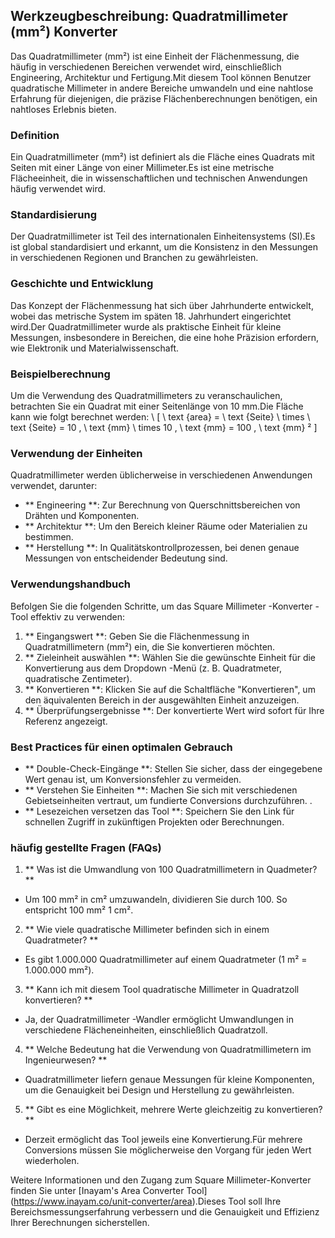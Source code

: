 ## Werkzeugbeschreibung: Quadratmillimeter (mm²) Konverter

Das Quadratmillimeter (mm²) ist eine Einheit der Flächenmessung, die häufig in verschiedenen Bereichen verwendet wird, einschließlich Engineering, Architektur und Fertigung.Mit diesem Tool können Benutzer quadratische Millimeter in andere Bereiche umwandeln und eine nahtlose Erfahrung für diejenigen, die präzise Flächenberechnungen benötigen, ein nahtloses Erlebnis bieten.

### Definition
Ein Quadratmillimeter (mm²) ist definiert als die Fläche eines Quadrats mit Seiten mit einer Länge von einer Millimeter.Es ist eine metrische Flächeeinheit, die in wissenschaftlichen und technischen Anwendungen häufig verwendet wird.

### Standardisierung
Der Quadratmillimeter ist Teil des internationalen Einheitensystems (SI).Es ist global standardisiert und erkannt, um die Konsistenz in den Messungen in verschiedenen Regionen und Branchen zu gewährleisten.

### Geschichte und Entwicklung
Das Konzept der Flächenmessung hat sich über Jahrhunderte entwickelt, wobei das metrische System im späten 18. Jahrhundert eingerichtet wird.Der Quadratmillimeter wurde als praktische Einheit für kleine Messungen, insbesondere in Bereichen, die eine hohe Präzision erfordern, wie Elektronik und Materialwissenschaft.

### Beispielberechnung
Um die Verwendung des Quadratmillimeters zu veranschaulichen, betrachten Sie ein Quadrat mit einer Seitenlänge von 10 mm.Die Fläche kann wie folgt berechnet werden:
\ [
\ text {area} = \ text {Seite} \ times \ text {Seite} = 10 \, \ text {mm} \ times 10 \, \ text {mm} = 100 \, \ text {mm} ²
\]

### Verwendung der Einheiten
Quadratmillimeter werden üblicherweise in verschiedenen Anwendungen verwendet, darunter:
- ** Engineering **: Zur Berechnung von Querschnittsbereichen von Drähten und Komponenten.
- ** Architektur **: Um den Bereich kleiner Räume oder Materialien zu bestimmen.
- ** Herstellung **: In Qualitätskontrollprozessen, bei denen genaue Messungen von entscheidender Bedeutung sind.

### Verwendungshandbuch
Befolgen Sie die folgenden Schritte, um das Square Millimeter -Konverter -Tool effektiv zu verwenden:
1. ** Eingangswert **: Geben Sie die Flächenmessung in Quadratmillimetern (mm²) ein, die Sie konvertieren möchten.
2. ** Zieleinheit auswählen **: Wählen Sie die gewünschte Einheit für die Konvertierung aus dem Dropdown -Menü (z. B. Quadratmeter, quadratische Zentimeter).
3. ** Konvertieren **: Klicken Sie auf die Schaltfläche "Konvertieren", um den äquivalenten Bereich in der ausgewählten Einheit anzuzeigen.
4. ** Überprüfungsergebnisse **: Der konvertierte Wert wird sofort für Ihre Referenz angezeigt.

### Best Practices für einen optimalen Gebrauch
- ** Double-Check-Eingänge **: Stellen Sie sicher, dass der eingegebene Wert genau ist, um Konversionsfehler zu vermeiden.
- ** Verstehen Sie Einheiten **: Machen Sie sich mit verschiedenen Gebietseinheiten vertraut, um fundierte Conversions durchzuführen.
.
- ** Lesezeichen versetzen das Tool **: Speichern Sie den Link für schnellen Zugriff in zukünftigen Projekten oder Berechnungen.

### häufig gestellte Fragen (FAQs)

1. ** Was ist die Umwandlung von 100 Quadratmillimetern in Quadmeter? **
- Um 100 mm² in cm² umzuwandeln, dividieren Sie durch 100. So entspricht 100 mm² 1 cm².

2. ** Wie viele quadratische Millimeter befinden sich in einem Quadratmeter? **
- Es gibt 1.000.000 Quadratmillimeter auf einem Quadratmeter (1 m² = 1.000.000 mm²).

3. ** Kann ich mit diesem Tool quadratische Millimeter in Quadratzoll konvertieren? **
- Ja, der Quadratmillimeter -Wandler ermöglicht Umwandlungen in verschiedene Flächeneinheiten, einschließlich Quadratzoll.

4. ** Welche Bedeutung hat die Verwendung von Quadratmillimetern im Ingenieurwesen? **
- Quadratmillimeter liefern genaue Messungen für kleine Komponenten, um die Genauigkeit bei Design und Herstellung zu gewährleisten.

5. ** Gibt es eine Möglichkeit, mehrere Werte gleichzeitig zu konvertieren? **
- Derzeit ermöglicht das Tool jeweils eine Konvertierung.Für mehrere Conversions müssen Sie möglicherweise den Vorgang für jeden Wert wiederholen.

Weitere Informationen und den Zugang zum Square Millimeter-Konverter finden Sie unter [Inayam's Area Converter Tool] (https://www.inayam.co/unit-converter/area).Dieses Tool soll Ihre Bereichsmessungserfahrung verbessern und die Genauigkeit und Effizienz Ihrer Berechnungen sicherstellen.